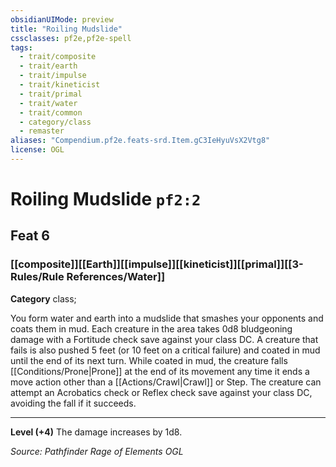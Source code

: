 ```yaml
---
obsidianUIMode: preview
title: "Roiling Mudslide"
cssclasses: pf2e,pf2e-spell
tags:
  - trait/composite
  - trait/earth
  - trait/impulse
  - trait/kineticist
  - trait/primal
  - trait/water
  - trait/common
  - category/class
  - remaster
aliases: "Compendium.pf2e.feats-srd.Item.gC3IeHyuVsX2Vtg8"
license: OGL
---
```

# Roiling Mudslide `pf2:2`
## Feat 6
### [[composite]][[Earth]][[impulse]][[kineticist]][[primal]][[3-Rules/Rule References/Water]]

**Category** class; 




You form water and earth into a mudslide that smashes your opponents and coats them in mud. Each creature in the area takes 0d8 bludgeoning damage with a Fortitude check save against your class DC. A creature that fails is also pushed 5 feet (or 10 feet on a critical failure) and coated in mud until the end of its next turn. While coated in mud, the creature falls [[Conditions/Prone|Prone]] at the end of its movement any time it ends a move action other than a [[Actions/Crawl|Crawl]] or Step. The creature can attempt an Acrobatics check or Reflex check save against your class DC, avoiding the fall if it succeeds.

* * *

**Level (+4)** The damage increases by 1d8.

*Source: Pathfinder Rage of Elements*
*OGL*